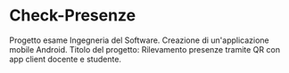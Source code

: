 # Check-Presenze
Progetto esame Ingegneria del Software.  Creazione di un'applicazione mobile Android.
Titolo del progetto: Rilevamento presenze tramite QR con app client docente e studente.
